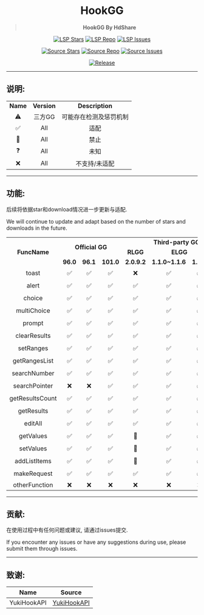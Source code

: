 <div align="center">

<h1>HookGG</h1>

> **HookGG By HdShare**

<div align="center">
  
  [![LSP Stars](https://img.shields.io/github/stars/Xposed-Modules-Repo/me.hd.hookgg?label=LSP%20Stars)](https://github.com/Xposed-Modules-Repo/me.hd.hookgg)
  [![LSP Repo](https://img.shields.io/github/downloads/Xposed-Modules-Repo/me.hd.hookgg/total?label=LSP%20Repo&labelColor=f48fb1)](https://github.com/Xposed-Modules-Repo/me.hd.hookgg/releases)
  [![LSP Issues](https://img.shields.io/github/issues/Xposed-Modules-Repo/me.hd.hookgg?label=LSP%20Issues)](https://github.com/Xposed-Modules-Repo/me.hd.hookgg/issues)

  [![Source Stars](https://img.shields.io/github/stars/HdShare/HookGG?label=Source%20Stars)](https://github.com/HdShare/HookGG)
  [![Source Repo](https://img.shields.io/github/downloads/HdShare/HookGG/total?label=Source%20Repo&labelColor=1f2328)](https://github.com/HdShare/HookGG/releases)
  [![Source Issues](https://img.shields.io/github/issues/HdShare/HookGG?label=Source%20Issues)](https://github.com/HdShare/HookGG/issues)

</div>

[![Release](https://img.shields.io/github/v/release/Xposed-Modules-Repo/me.hd.hookgg)](https://github.com/Xposed-Modules-Repo/me.hd.hookgg/releases/latest)

</div>

---
## 说明:

<table>
    <tr>
        <td colspan="1" align="center"><b>Name</b></td>
        <td colspan="1" align="center"><b>Version</b></td>
        <td colspan="1" align="center"><b>Description</b></td>
    </tr>
    <tr>
        <td align="center">⚠️</td>
        <td align="center">三方GG</td>
        <td align="center">可能存在检测及惩罚机制</td>
    </tr>
    <tr>
        <td align="center">✅</td>
        <td align="center">All</td>
        <td align="center">适配</td>
    </tr>
    <tr>
        <td align="center">🚫</td>
        <td align="center">All</td>
        <td align="center">禁止</td>
    </tr>
    <tr>
        <td align="center">❓</td>
        <td align="center">All</td>
        <td align="center">未知</td>
    </tr>
    <tr>
        <td align="center">❌</td>
        <td align="center">All</td>
        <td align="center">不支持/未适配</td>
    </tr>
</table>

---
## 功能:

后续将依据star和download情况进一步更新与适配.

We will continue to update and adapt based on the number of stars and downloads in the future.

<table>
    <tr>
        <td rowspan="3" colspan="1" align="center"><b>FuncName</b></td>
        <td rowspan="2" colspan="3" align="center"><b>Official GG</b></td>
        <td rowspan="1" colspan="4" align="center"><b>Third-party GG</b></td>
        <td rowspan="1" colspan="1" align="center"><b>Other</b></td>
    </tr>
    <tr>
        <td colspan="1" align="center"><b>RLGG</b></td>
        <td colspan="2" align="center"><b>ELGG</b></td>
        <td colspan="1" align="center"><b>AGG</b></td>
        <td colspan="1" align="center"><b>Unknown</b></td>
    </tr>
    <tr>
        <td align="center"><b>96.0</b></td>
        <td align="center"><b>96.1</b></td>
        <td align="center"><b>101.0</b></td>
        <td align="center"><b>2.0.9.2</b></td>
        <td align="center"><b>1.1.0~1.1.6</b></td>
        <td align="center"><b>1.2.0</b></td>
        <td align="center"><b>3.3.3</b></td>
        <td align="center"><b>Unknown</b></td>
    </tr>
    <tr>
        <td align="center">toast</td>
        <td align="center">✅</td>
        <td align="center">✅</td>
        <td align="center">✅</td>
        <td align="center">❌</td>
        <td align="center">✅</td>
        <td align="center">✅</td>
        <td align="center">✅</td>
        <td align="center">❓</td>
    </tr>
    <tr>
        <td align="center">alert</td>
        <td align="center">✅</td>
        <td align="center">✅</td>
        <td align="center">✅</td>
        <td align="center">✅</td>
        <td align="center">✅</td>
        <td align="center">✅</td>
        <td align="center">✅</td>
        <td align="center">❓</td>
    </tr>
    <tr>
        <td align="center">choice</td>
        <td align="center">✅</td>
        <td align="center">✅</td>
        <td align="center">✅</td>
        <td align="center">✅</td>
        <td align="center">✅</td>
        <td align="center">✅</td>
        <td align="center">✅</td>
        <td align="center">❓</td>
    </tr>
    <tr>
        <td align="center">multiChoice</td>
        <td align="center">✅</td>
        <td align="center">✅</td>
        <td align="center">✅</td>
        <td align="center">✅</td>
        <td align="center">✅</td>
        <td align="center">✅</td>
        <td align="center">✅</td>
        <td align="center">❓</td>
    </tr>
    <tr>
        <td align="center">prompt</td>
        <td align="center">✅</td>
        <td align="center">✅</td>
        <td align="center">✅</td>
        <td align="center">✅</td>
        <td align="center">✅</td>
        <td align="center">✅</td>
        <td align="center">✅</td>
        <td align="center">❓</td>
    </tr>
    <tr>
        <td align="center">clearResults</td>
        <td align="center">✅</td>
        <td align="center">✅</td>
        <td align="center">✅</td>
        <td align="center">✅</td>
        <td align="center">✅</td>
        <td align="center">✅</td>
        <td align="center">✅</td>
        <td align="center">❓</td>
    </tr>
    <tr>
        <td align="center">setRanges</td>
        <td align="center">✅</td>
        <td align="center">✅</td>
        <td align="center">✅</td>
        <td align="center">✅</td>
        <td align="center">✅</td>
        <td align="center">✅</td>
        <td align="center">✅</td>
        <td align="center">❓</td>
    </tr>
    <tr>
        <td align="center">getRangesList</td>
        <td align="center">✅</td>
        <td align="center">✅</td>
        <td align="center">✅</td>
        <td align="center">✅</td>
        <td align="center">✅</td>
        <td align="center">✅</td>
        <td align="center">✅</td>
        <td align="center">❓</td>
    </tr>
    <tr>
        <td align="center">searchNumber</td>
        <td align="center">✅</td>
        <td align="center">✅</td>
        <td align="center">✅</td>
        <td align="center">✅</td>
        <td align="center">✅</td>
        <td align="center">✅</td>
        <td align="center">✅</td>
        <td align="center">❓</td>
    </tr>
    <tr>
        <td align="center">searchPointer</td>
        <td align="center">❌</td>
        <td align="center">❌</td>
        <td align="center">✅</td>
        <td align="center">✅</td>
        <td align="center">✅</td>
        <td align="center">✅</td>
        <td align="center">❌</td>
        <td align="center">❓</td>
    </tr>
    <tr>
        <td align="center">getResultsCount</td>
        <td align="center">✅</td>
        <td align="center">✅</td>
        <td align="center">✅</td>
        <td align="center">✅</td>
        <td align="center">✅</td>
        <td align="center">✅</td>
        <td align="center">✅</td>
        <td align="center">❓</td>
    </tr>
    <tr>
        <td align="center">getResults</td>
        <td align="center">✅</td>
        <td align="center">✅</td>
        <td align="center">✅</td>
        <td align="center">✅</td>
        <td align="center">✅</td>
        <td align="center">✅</td>
        <td align="center">✅</td>
        <td align="center">❓</td>
    </tr>
    <tr>
        <td align="center">editAll</td>
        <td align="center">✅</td>
        <td align="center">✅</td>
        <td align="center">✅</td>
        <td align="center">✅</td>
        <td align="center">✅</td>
        <td align="center">✅</td>
        <td align="center">✅</td>
        <td align="center">❓</td>
    </tr>
    <tr>
        <td align="center">getValues</td>
        <td align="center">✅</td>
        <td align="center">✅</td>
        <td align="center">✅</td>
        <td align="center">🚫</td>
        <td align="center">✅</td>
        <td align="center">✅</td>
        <td align="center">✅</td>
        <td align="center">❓</td>
    </tr>
    <tr>
        <td align="center">setValues</td>
        <td align="center">✅</td>
        <td align="center">✅</td>
        <td align="center">✅</td>
        <td align="center">🚫</td>
        <td align="center">✅</td>
        <td align="center">✅</td>
        <td align="center">✅</td>
        <td align="center">❓</td>
    </tr>
    <tr>
        <td align="center">addListItems</td>
        <td align="center">✅</td>
        <td align="center">✅</td>
        <td align="center">✅</td>
        <td align="center">🚫</td>
        <td align="center">✅</td>
        <td align="center">✅</td>
        <td align="center">✅</td>
        <td align="center">❓</td>
    </tr>
    <tr>
        <td align="center">makeRequest</td>
        <td align="center">✅</td>
        <td align="center">✅</td>
        <td align="center">✅</td>
        <td align="center">✅</td>
        <td align="center">✅</td>
        <td align="center">✅</td>
        <td align="center">✅</td>
        <td align="center">❓</td>
    </tr>
    <tr>
        <td align="center">otherFunction</td>
        <td align="center">❌</td>
        <td align="center">❌</td>
        <td align="center">❌</td>
        <td align="center">❌</td>
        <td align="center">❌</td>
        <td align="center">❌</td>
        <td align="center">❌</td>
        <td align="center">❌</td>
    </tr>
</table>

---
## 贡献:

在使用过程中有任何问题或建议, 请通过issues提交.

If you encounter any issues or have any suggestions during use, please submit them through issues.

---
## 致谢:

|     Name     |                               Source                               |
| ------------ | ------------------------------------------------------------------ |
| YukiHookAPI  | [YukiHookAPI](https://github.com/HighCapable/YukiHookAPI)          |

